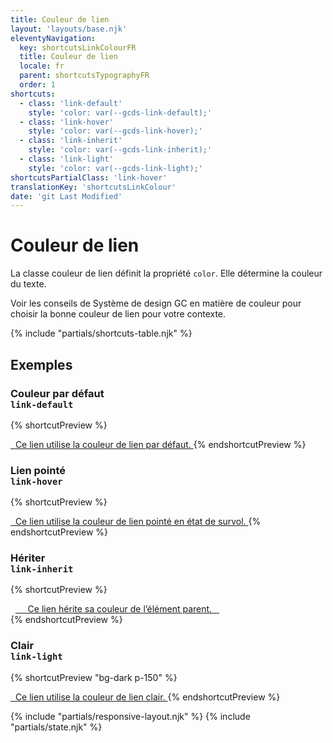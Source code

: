 ```yaml
---
title: Couleur de lien
layout: 'layouts/base.njk'
eleventyNavigation:
  key: shortcutsLinkColourFR
  title: Couleur de lien
  locale: fr
  parent: shortcutsTypographyFR
  order: 1
shortcuts:
  - class: 'link-default'
    style: 'color: var(--gcds-link-default);'
  - class: 'link-hover'
    style: 'color: var(--gcds-link-hover);'
  - class: 'link-inherit'
    style: 'color: var(--gcds-link-inherit);'
  - class: 'link-light'
    style: 'color: var(--gcds-link-light);'
shortcutsPartialClass: 'link-hover'
translationKey: 'shortcutsLinkColour'
date: 'git Last Modified'
---
```


# Couleur de lien

La classe couleur de lien définit la propriété `color`. Elle détermine la couleur du texte.

<gcds-notice type="warning" notice-title-tag="h2" notice-title="Utiliser avec prudence">
  <gcds-text><gcds-link href="{{ links.colourLink }}">Voir les conseils de Système de design GC en matière de couleur</gcds-link> pour choisir la bonne couleur de lien pour votre contexte.</gcds-text>
</gcds-notice>

{% include "partials/shortcuts-table.njk" %}

## Exemples

### Couleur par défaut<br/>`link-default`

{% shortcutPreview %}

<a href="#" class="link-default">
  Ce lien utilise la couleur de lien par défaut.
</a>
{% endshortcutPreview %}

### Lien pointé<br/>`link-hover`

{% shortcutPreview %}

<a href="#" class="link-hover">
  Ce lien utilise la couleur de lien pointé en état de survol.
</a>
{% endshortcutPreview %}

### Hériter<br/>`link-inherit`

{% shortcutPreview %}

<div style="color: var(--gcds-color-red-700);">
  <a href="#" class="link-inherit">
    Ce lien hérite sa couleur de l’élément parent.
  </a>
</div>
{% endshortcutPreview %}

### Clair<br/>`link-light`

{% shortcutPreview "bg-dark p-150" %}

<a href="#" class="link-light">
  Ce lien utilise la couleur de lien clair.
</a>
{% endshortcutPreview %}

{% include "partials/responsive-layout.njk" %}
{% include "partials/state.njk" %}
